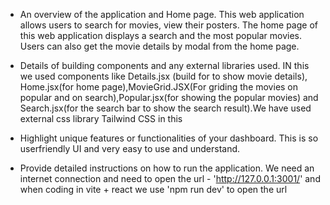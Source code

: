 - An overview of the application and Home page.
    This web application allows users to search for movies, view their posters. The home page of this web application displays a search and  the most popular movies. Users can also get the movie details by modal from the home page.

- Details of building components and any external libraries used.
        IN this we used components like Details.jsx (build for to show movie details), Home.jsx(for home page),MovieGrid.JSX(For griding the movies on popular and on search),Popular.jsx(for showing the popular movies) and Search.jsx(for the search bar to show the search result).We have used external css library Tailwind CSS in this

- Highlight unique features or functionalities of your dashboard.
       This is so userfriendly UI and very easy to use and understand.

- Provide detailed instructions on how to run the application.
     We need an internet connection and need to open the url - 'http://127.0.0.1:3001/' and when coding in vite + react we use 'npm run dev' to open the url